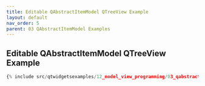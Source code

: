 ```yaml
---
title: Editable QAbstractItemModel QTreeView Example
layout: default
nav_order: 5
parent: 03 QAbstractItemModel Examples
---
```


## Editable QAbstractItemModel QTreeView Example

```python
{% include src/qtwidgetsexamples/12_model_view_programming/03_qabstracttablemodel/05_item_model_tree_view_editable.py %}
```

